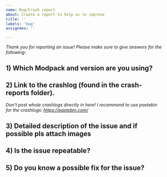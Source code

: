 ```yaml
---
name: Bug/Crash report
about: Create a report to help us to improve
title: ''
labels: 'bug'
assignees: ''

---
```


*Thank you for reporting an issue!
Please make sure to give answers for the following:*

## 1) Which Modpack and version are you using?
 
## 2) Link to the crashlog (found in the crash-reports folder).
 *Don't post whole crashlogs directly in here!
 I recommend to use pastebin for the crashlogs: https://pastebin.com/*
 
## 3) Detailed description of the issue and if possible pls attach images
 
## 4) Is the issue repeatable?
 
## 5) Do you know a possible fix for the issue?
